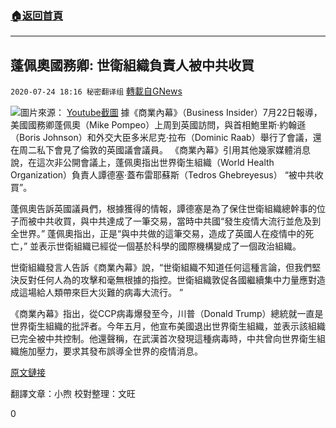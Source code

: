 ###  [:house:返回首頁](https://github.com/ourhimalayas/txt)
---

## 蓬佩奧國務卿: 世衛組織負責人被中共收買
`2020-07-24 18:16 秘密翻译组` [轉載自GNews](https://gnews.org/zh-hant/275159/)

![](https://s3.amazonaws.com/gnews-media-offload/wp-content/uploads/2020/07/15073532/Picture-1-96.png)圖片來源： [Youtube截圖](https://www.youtube.com/playlist?list=PLWysLRST2ICvKAmi-YRrnwnkvgi9__Oso) 
據《商業內幕》（Business Insider）7月22日報導，美國國務卿蓬佩奧（Mike Pompeo）上周到英國訪問，與首相鮑里斯·約翰遜（Boris Johnson）和外交大臣多米尼克·拉布（Dominic Raab）舉行了會議，還在周二私下會見了倫敦的英國議會議員。 《商業內幕》引用其他幾家媒體消息說，在這次非公開會議上，蓬佩奧指出世界衛生組織（World Health Organization）負責人譚德塞·蓋布雷耶蘇斯（Tedros Ghebreyesus） “被中共收買”。

蓬佩奧告訴英國議員們，根據獲得的情報，譚德塞是為了保住世衛組織總幹事的位子而被中共收買，與中共達成了一筆交易，當時中共國“發生疫情大流行並危及到全世界。” 蓬佩奧指出，正是“與中共做的這筆交易，造成了英國人在疫情中的死亡，” 並表示世衛組織已經從一個基於科學的國際機構變成了一個政治組織。

世衛組織發言人告訴《商業內幕》說，“世衛組織不知道任何這種言論，但我們堅決反對任何人為的攻擊和毫無根據的指控。世衛組織敦促各國繼續集中力量應對造成這場給人類帶來巨大災難的病毒大流行。 ”

《商業內幕》指出，從CCP病毒爆發至今，川普（Donald Trump）總統就一直是世界衛生組織的批評者。今年五月，他宣布美國退出世界衛生組織，並表示該組織已完全被中共控制。他還聲稱，在武漢首次發現這種病毒時，中共曾向世界衛生組織施加壓力，要求其發布誤導全世界的疫情消息。

[原文鏈接](https://www.businessinsider.in/politics/world/news/mike-pompeo-said-us-intelligence-shows-the-head-of-who-was-bought-by-the-chinese-government-according-to-reports/articleshow/77108615.cms)

翻譯文章：小煦
校對整理：文旺

0
